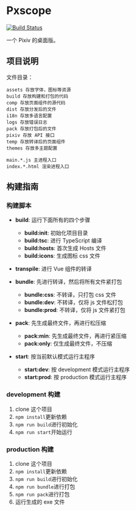 # Pxscope

[![Build Status](https://travis-ci.org/Shigma/pxscope.svg?branch=master)](https://travis-ci.org/Shigma/pxscope)

一个 Pixiv 的桌面版。

## 项目说明

文件目录：
```
assets 存放字体，图标等资源
build 存放构建和打包的代码
comp 存放页面组件的源代码
dist 存放分发后的文件
i18n 存放多语言配置
logs 存放错误日志
pack 存放打包后的文件
pixiv 存放 API 接口
temp 存放转译后的页面组件
themes 存放多主题配置

main.*.js 主进程入口
index.*.html 渲染进程入口
```

## 构建指南

### 构建脚本

- **build**: 运行下面所有的四个步骤
  - **build:init**: 初始化项目目录
  - **build:tsc**: 进行 TypeScript 编译
  - **build:hosts**: 首次生成 Hosts 文件
  - **build:icons**: 生成图标 css 文件

- **transpile**: 进行 Vue 组件的转译

- **bundle**: 先进行转译，然后将所有文件紧打包
  - **bundle:css**: 不转译，只打包 css 文件
  - **bundle:dev**: 不转译，仅将 js 文件松打包
  - **bundle:prod**: 不转译，仅将 js 文件紧打包

- **pack**: 先生成最终文件，再进行松压缩
  - **pack:min**: 先生成最终文件，再进行紧压缩
  - **pack:only**: 仅生成最终文件，不压缩

- **start**: 按当前默认模式运行主程序
  - **start:dev**: 按 development 模式运行主程序
  - **start:prod**: 按 production 模式运行主程序

### development 构建

1. clone 这个项目
2. `npm install`更新依赖
3. `npm run build`进行初始化
4. `npm run start`开始运行

### production 构建

1. clone 这个项目
2. `npm install`更新依赖
3. `npm run build`进行初始化
4. `npm run bundle`进行打包
5. `npm run pack`进行打包
6. 运行生成的 exe 文件
